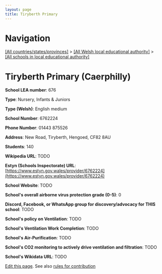 ```yaml
---
layout: page
title: Tiryberth Primary
---
```

# Navigation

[[All countries/states/provinces]](../../..) > [[All Welsh local educational authority]](../..) > [[All schools in local educational authority]](..)

# Tiryberth Primary (Caerphilly)

**School LEA number**: 676

**Type**: Nursery, Infants & Juniors

**Type (Welsh)**: English medium

**School Number**: 6762224

**Phone Number**: 01443 875526

**Address**: New Road, Tiryberth, Hengoed, CF82 8AU

**Students**: 140

**Wikipedia URL**: TODO

**Estyn (Schools Inspectorate) URL**: [https://www.estyn.gov.wales/provider/6762224](https://www.estyn.gov.wales/provider/6762224)

**School Website**: TODO

**School's overall airborne virus protection grade (0-5)**: 0

**Discord, Facebook, or WhatsApp group for discovery/advocacy for THIS school**: TODO

**School's policy on Ventilation**: TODO

**School's Ventilation Work Completion**: TODO

**School's Air-Purification**: TODO

**School's CO2 monitoring to actively drive ventilation and filtration**: TODO

**School's Wikidata URL**: TODO




[Edit this page](https://github.com/VentilationProject/Wales/edit/prif/./Caerphilly/Tiryberth_Primary.md). See also [rules for contribution](../../../contribution-rules/)